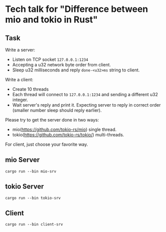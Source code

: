 # Tech talk for "Difference between mio and tokio in Rust"

## Task

Write a server:

 * Listen on TCP socket `127.0.0.1:1234`
 * Accepting a u32 network byte order from client.
 * Sleep u32 milliseconds and reply `done-<u32>ms` string to client.

Write a client:
 * Create 10 threads
 * Each thread will connect to `127.0.0.1:1234` and sending a different u32
   integer.
 * Wait server's reply and print it. Expecting server to reply in correct order
   (smaller number sleep should reply earlier).

Please try to get the server done in two ways:
 * mio(https://github.com/tokio-rs/mio) single thread.
 * tokio(https://github.com/tokio-rs/tokio/) multi-threads.

For client, just choose your favorite way.

## mio Server

```
cargo run --bin mio-srv
```

## tokio Server

```
cargo run --bin tokio-srv
```

## Client

```
cargo run --bin client-srv
```
